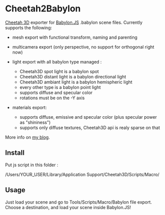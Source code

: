 # Cheetah2Babylon

[Cheetah 3D](http://www.cheetah3d.com/) exporter for [Babylon.JS](http://babylonjs.com/) .babylon scene files. Currently supports the following:

- mesh export with functional transform, naming and parenting
- multicamera export (only perspective, no support for orthogonal right now)
- light export with all babylon type managed :
  - Cheetah3D spot light is a babylon spot
  - Cheetah3D distant light is a babylon directional light
  - Cheetah3D ambiant light is a babylon hemispheric light
  - every other type is a babylon point light
  - supports diffuse and specular color
  - rotations must be on the -Y axis

- materials export:
  - supports diffuse, emissive and specular color (plus specular power as "shininess")
  - supports only diffuse textures, Cheetah3D api is realy sparse on that

More info on [my blog](http://cubeslam.net/).

## Install

Put js script in this folder :

/Users/YOUR_USER/Library/Application Support/Cheetah3D/Scripts/Macro/

## Usage

Just load your scene and go to Tools/Scripts/Macro/Babylon file export. Choose a destination, and load your scene inside Babylon.JS!

